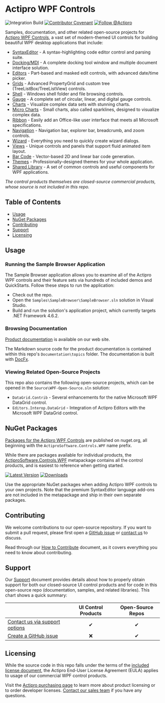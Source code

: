 # Actipro WPF Controls

![Integration Build](https://github.com/Actipro/WPF-Controls/workflows/Integration%20Build/badge.svg)
[![Contributor Covenant](https://img.shields.io/badge/Contributor%20Covenant-v2.0-ff69b4.svg)](https://github.com/Actipro/.github/blob/main/Code-of-Conduct.md)
[![Follow @Actipro](https://img.shields.io/twitter/follow/Actipro?style=social)](https://twitter.com/intent/follow?screen_name=Actipro)

Samples, documentation, and other related open-source projects for [Actipro WPF Controls](https://www.actiprosoftware.com/products/controls/wpf), a vast set of modern-themed UI controls for building beautiful WPF desktop applications that include:

- [SyntaxEditor](https://www.actiprosoftware.com/products/controls/wpf/syntaxeditor) - A syntax-highlighting code editor control and parsing suite.
- [Docking/MDI](https://www.actiprosoftware.com/products/controls/wpf/docking) - A complete docking tool window and multiple document interface solution.
- [Editors](https://www.actiprosoftware.com/products/controls/wpf/editors) - Part-based and masked edit controls, with advanced date/time picker.
- [Grids](https://www.actiprosoftware.com/products/controls/wpf/grids) - Advanced PropertyGrid and custom tree (TreeListBox/TreeListView) controls.
- [Shell](https://www.actiprosoftware.com/products/controls/wpf/shell) - Windows shell folder and file browsing controls.
- [Gauge](https://www.actiprosoftware.com/products/controls/wpf/gauge) - A complete set of circular, linear, and digital gauge controls.
- [Charts](https://www.actiprosoftware.com/products/controls/wpf/charts) - Visualize complex data sets with stunning charts.
- [Micro Charts](https://www.actiprosoftware.com/products/controls/wpf/microcharts) - Small charts, also called sparklines, designed to visualize complex data.
- [Ribbon](https://www.actiprosoftware.com/products/controls/wpf/ribbon) - Easily add an Office-like user interface that meets all Microsoft specifications.
- [Navigation](https://www.actiprosoftware.com/products/controls/wpf/navigation) - Navigation bar, explorer bar, breadcrumb, and zoom controls.
- [Wizard](https://www.actiprosoftware.com/products/controls/wpf/wizard) - Everything you need to quickly create wizard dialogs.
- [Views](https://www.actiprosoftware.com/products/controls/wpf/views) - Unique controls and panels that support fluid animated item layout.
- [Bar Code](https://www.actiprosoftware.com/products/controls/wpf/barcode) - Vector-based 2D and linear bar code generation.
- [Themes](https://www.actiprosoftware.com/products/controls/wpf/themes) - Professionally-designed themes for your whole application.
- [Shared Library](https://www.actiprosoftware.com/products/controls/wpf/shared) - A set of common controls and useful components for WPF applications.

*The control products themselves are closed-source commercial products, whose source is not included in this repo.*

## Table of Contents

- [Usage](#usage)
- [NuGet Packages](#nuget-packages)
- [Contributing](#contributing)
- [Support](#support)
- [Licensing](#licensing)

## Usage

### Running the Sample Browser Application

The Sample Browser application allows you to examine all of the Actipro WPF controls and their feature sets via hundreds of included demos and QuickStarts.  Follow these steps to run the application:

- Check out the repo.
- Open the `Samples\SampleBrowser\SampleBrowser.sln` solution in Visual Studio.
- Build and run the solution's application project, which currently targets .NET Framework 4.6.2.

### Browsing Documentation

[Product documentation](https://www.actiprosoftware.com/docs/controls/wpf/index) is available on our web site.

The Markdown source code for the product documentation is contained within this repo's `Documentation\topics` folder.  The documentation is built with [DocFx](https://github.com/dotnet/docfx). 

### Viewing Related Open-Source Projects

This repo also contains the following open-source projects, which can be opened in the `Source\WPF-Open-Source.sln` solution:

- `DataGrid.Contrib` - Several enhancements for the native Microsoft WPF DataGrid control.
- `Editors.Interop.DataGrid` - Integration of Actipro Editors with the Microsoft WPF DataGrid control.

## NuGet Packages

[Packages for the Actipro WPF Controls](https://www.nuget.org/packages?q=ActiproSoftware.Controls.WPF) are published on nuget.org, all beginning with the `ActiproSoftware.Controls.WPF` name prefix.

While there are packages available for individual products, the [ActiproSoftware.Controls.WPF](https://www.nuget.org/packages/ActiproSoftware.Controls.WPF) metapackage contains all the control products, and is easiest to reference when getting started.

[![Latest Version](https://img.shields.io/nuget/v/ActiproSoftware.Controls.WPF?label=ActiproSoftware.Controls.WPF&logo=nuget)](https://www.nuget.org/packages/ActiproSoftware.Controls.WPF) 
[![Downloads](https://img.shields.io/nuget/dt/ActiproSoftware.Controls.WPF)](https://www.nuget.org/packages/ActiproSoftware.Controls.WPF) 

Use the appropriate NuGet packages when adding Actipro WPF controls to your own projects.  Note that the premium SyntaxEditor language add-ons are not included in the metapackage and ship in their own separate packages.

## Contributing

We welcome contributions to our open-source repository.  If you want to submit a pull request, please first open a [GitHub issue](https://github.com/Actipro/WPF-Controls/issues) or [contact us](https://www.actiprosoftware.com/company/contact) to discuss.

Read through our [How to Contribute](https://github.com/Actipro/.github/blob/main/Contributing.md) document, as it covers everything you need to know about contributing.

## Support

Our [Support](https://github.com/Actipro/.github/blob/main/Support.md) document provides details about how to properly obtain support for both our closed-source UI control products and for code in this open-source repo (documentation, samples, and related libraries).  This chart shows a quick summary:

| | UI Control Products | Open-Source Repos |
| --- | :-: | :-: |
| [Contact us via support options](https://www.actiprosoftware.com/company/contact) | ✔ | ✔ |
| [Create a GitHub issue](https://github.com/Actipro/WPF-Controls/issues) | ❌ | ✔ |

## Licensing

While the source code in this repo falls under the terms of the [included license document](https://github.com/Actipro/WPF-Controls/blob/develop/License.md), the Actipro End-User License Agreement (EULA) applies to usage of our commercial WPF control products.  

Visit the [Actipro purchasing page](https://www.actiprosoftware.com/purchase) to learn more about product licensing or to order developer licenses.  [Contact our sales team](https://www.actiprosoftware.com/company/contact) if you have any questions.
